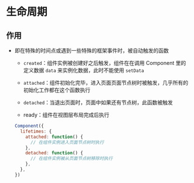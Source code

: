 # 生命周期

## 作用

*   即在特殊的时间点或遇到一些特殊的框架事件时，被自动触发的函数

    *   `created`：组件实例被创建好之后触发，组件在在调用 Component 里的定义数据 `data` 来实例化数据，此时不能使用 `setData`

    *   `attached`：组件初始化完毕，进入页面页面节点树时被触发，几乎所有的初始化工作都在这个函数执行

    *   `detached`：当退出页面时，页面中如果还有节点树，此函数被触发

    *   ready：组件在视图层布局完成后执行

    ```javascript
    Component({
      lifetimes: {
        attached: function() {
          // 在组件实例进入页面节点树时执行
        },
        detached: function() {
          // 在组件实例被从页面节点树移除时执行
        },
      },
    })
    ```
